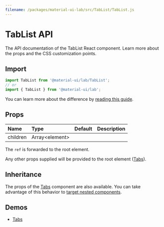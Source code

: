 ```yaml
---
filename: /packages/material-ui-lab/src/TabList/TabList.js
---
```


<!--- This documentation is automatically generated, do not try to edit it. -->

# TabList API

<p class="description">The API documentation of the TabList React component. Learn more about the props and the CSS customization points.</p>

## Import

```js
import TabList from '@material-ui/lab/TabList';
// or
import { TabList } from '@material-ui/lab';
```

You can learn more about the difference by [reading this guide](/guides/minimizing-bundle-size/).





## Props

| Name | Type | Default | Description |
|:-----|:-----|:--------|:------------|
| <span class="prop-name">children</span> | <span class="prop-type">Array&lt;element&gt;</span> |  |  |

The `ref` is forwarded to the root element.

Any other props supplied will be provided to the root element ([Tabs](/api/tabs/)).

## Inheritance

The props of the [Tabs](/api/tabs/) component are also available.
You can take advantage of this behavior to [target nested components](/guides/api/#spread).

## Demos

- [Tabs](/components/tabs/)

